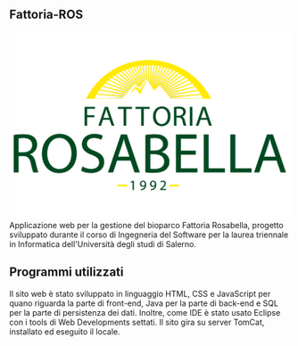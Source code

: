 ## Fattoria-ROS

![alt text](Logo.png)
Applicazione web per la gestione del bioparco Fattoria Rosabella, progetto sviluppato durante il corso di Ingegneria del Software per la laurea triennale in Informatica dell'Università degli studi di Salerno.

## Programmi utilizzati
Il sito web è stato sviluppato in linguaggio HTML, CSS e JavaScript per quano riguarda la parte di front-end, Java per la parte di back-end e SQL per la parte di persistenza dei dati. Inoltre, come IDE è stato usato Eclipse con i tools di Web Developments settati. Il sito gira su server TomCat, installato ed eseguito il locale.
